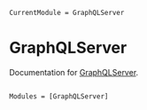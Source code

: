 ```@meta
CurrentModule = GraphQLServer
```

# GraphQLServer

Documentation for [GraphQLServer](https://github.com/jabelic/GraphQLServer.jl).

```@index
```

```@autodocs
Modules = [GraphQLServer]
```
